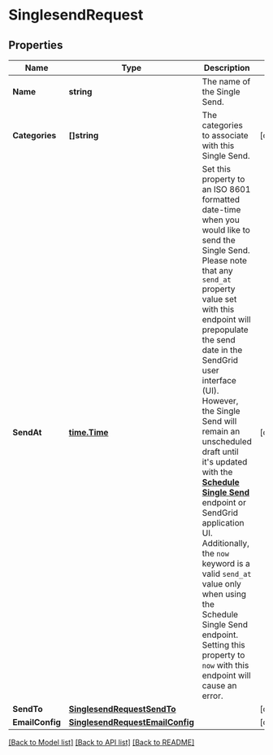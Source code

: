 # SinglesendRequest

## Properties

Name | Type | Description | Notes
------------ | ------------- | ------------- | -------------
**Name** | **string** | The name of the Single Send. |
**Categories** | **[]string** | The categories to associate with this Single Send. |[optional] 
**SendAt** | [**time.Time**](time.Time.md) | Set this property to an ISO 8601 formatted date-time when you would like to send the Single Send. Please note that any `send_at` property value set with this endpoint will prepopulate the send date in the SendGrid user interface (UI). However, the Single Send will remain an unscheduled draft until it's updated with the [**Schedule Single Send**](https://docs.sendgrid.com/api-reference/single-sends/schedule-single-send) endpoint or SendGrid application UI. Additionally, the `now` keyword is a valid `send_at` value only when using the Schedule Single Send endpoint. Setting this property to `now` with this endpoint will cause an error. |[optional] 
**SendTo** | [**SinglesendRequestSendTo**](SinglesendRequestSendTo.md) |  |[optional] 
**EmailConfig** | [**SinglesendRequestEmailConfig**](SinglesendRequestEmailConfig.md) |  |[optional] 

[[Back to Model list]](../README.md#documentation-for-models) [[Back to API list]](../README.md#documentation-for-api-endpoints) [[Back to README]](../README.md)


